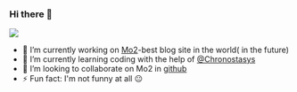### Hi there 👋
<a href="https://github.com/easilylazy">
  <img src="https://github-readme-stats.vercel.app/api?username=easilylazy&show_icons=true&theme=dracula" />
</a>



- 🔭 I’m currently working on [Mo2](https://motwo.cn)-best blog site in the world( in the future)
- 🌱 I’m currently learning coding with the help of [@Chronostasys](https://github.com/Chronostasys)
- 👯 I’m looking to collaborate on Mo2 in [github](https://github.com/monkey-mouse/mo2)
- ⚡ Fun fact: I'm not funny at all 😐

<!--
**easilylazy/easilylazy** is a ✨ _special_ ✨ repository because its `README.md` (this file) appears on your GitHub profile.

Here are some ideas to get you started:

- 🔭 I’m currently working on ...
- 🌱 I’m currently learning ...
- 👯 I’m looking to collaborate on ...
- 🤔 I’m looking for help with ...
- 💬 Ask me about ...
- 📫 How to reach me: ...
- 😄 Pronouns: ...
- ⚡ Fun fact: ...
-->
